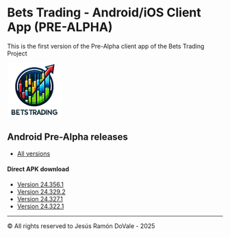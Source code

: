 # Bets Trading  - Android/iOS Client App (PRE-ALPHA)

This is the first version of the Pre-Alpha client app of the Bets Trading Project


<img src="logo.png?raw=true" alt="Bets Trading" width="128" height="128">


## Android Pre-Alpha releases

- [All versions](https://github.com/jesusramondovale/BetsTrading-Client/releases)

#### Direct APK download
- [Version 24.356.1](https://github.com/jesusramondovale/BetsTrading-Client/releases/download/24.356.1/app-release-24.356.1.apk)
- [Version 24.329.2](https://github.com/jesusramondovale/BetsTrading-Client/releases/download/24.329.2/app-release-24.329.2.apk)
- [Version 24.327.1](https://github.com/jesusramondovale/BetsTrading-Client/releases/download/24.327.1/app-release-24.327.1.apk)
- [Version 24.322.1](https://github.com/jesusramondovale/BetsTrading-Client/releases/download/24.322.1/app-release-24.322.1.apk)

__________________________________________________________________________________
© All rights reserved to Jesús Ramón DoVale - 2025
